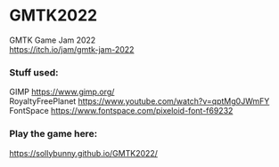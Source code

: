 # GMTK2022
GMTK Game Jam 2022  
https://itch.io/jam/gmtk-jam-2022  
  
### Stuff used:  
GIMP https://www.gimp.org/  
RoyaltyFreePlanet https://www.youtube.com/watch?v=qptMg0JWmFY  
FontSpace https://www.fontspace.com/pixeloid-font-f69232  

### Play the game here:  
https://sollybunny.github.io/GMTK2022/ 
